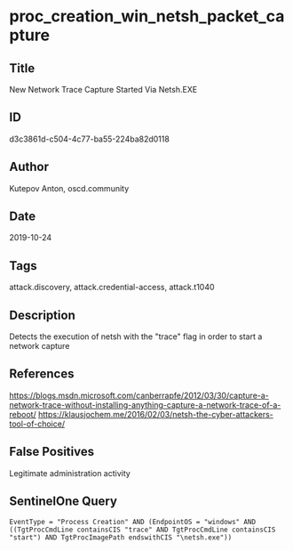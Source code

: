 # proc_creation_win_netsh_packet_capture

## Title
New Network Trace Capture Started Via Netsh.EXE

## ID
d3c3861d-c504-4c77-ba55-224ba82d0118

## Author
Kutepov Anton, oscd.community

## Date
2019-10-24

## Tags
attack.discovery, attack.credential-access, attack.t1040

## Description
Detects the execution of netsh with the "trace" flag in order to start a network capture

## References
https://blogs.msdn.microsoft.com/canberrapfe/2012/03/30/capture-a-network-trace-without-installing-anything-capture-a-network-trace-of-a-reboot/
https://klausjochem.me/2016/02/03/netsh-the-cyber-attackers-tool-of-choice/

## False Positives
Legitimate administration activity

## SentinelOne Query
```
EventType = "Process Creation" AND (EndpointOS = "windows" AND ((TgtProcCmdLine containsCIS "trace" AND TgtProcCmdLine containsCIS "start") AND TgtProcImagePath endswithCIS "\netsh.exe"))

```